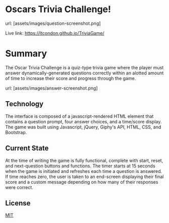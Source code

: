 # Oscars Trivia Challenge!

url: [assets/images/question-screenshot.png]

Live link: https://ltcondon.github.io/TriviaGame/

# Summary

The Oscar Trivia Challenge is a quiz-type trivia game where the player must answer dynamically-generated questions correctly within an alotted amount of time to increase their score and progress through the game. 

url: [assets/images/answer-screenshot.png]

## Technology

The interface is composed of a javascript-rendered HTML element that contains a question prompt, four answer choices, and a time/score display. The game was built using Javascript, jQuery, Giphy's API, HTML, CSS, and Bootstrap.

## Current State

At the time of writing the game is fully functional, complete with start, reset, and next-question buttons and functions. The timer starts at 15 seconds when the game is initiated and refreshes each time a question is answered. If time reaches zero, the user is taken to an end-screen displaying their final score and a custom message depending on how many of their responses were correct. 

## License
[MIT](https://choosealicense.com/licenses/mit/)